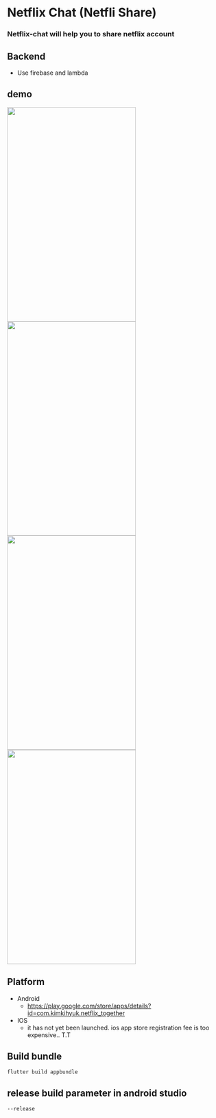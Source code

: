 # Netflix Chat (Netfli Share)
### Netflix-chat will help you to share netflix account

## Backend
* Use firebase and lambda 
## demo
<img src="https://lh3.googleusercontent.com/ZMaIbh9Pv97-B42luiuUrwHww0Rmz5ANZc3ep8owbik2q2IrRSBefpi23cCMAqDmF4Y=w1920-h979-rw" width="300" height="500"> <img src="https://lh3.googleusercontent.com/i7f6dDGgZKsNHuYIgE89GuAzFfWdFP-HvrJxyipRh58NaYW8x-4eB407d2_HHSXbpCk=w720-h310-rw" width="300" height="500"> <img src="https://lh3.googleusercontent.com/xbtmk0wCWdMXqiWYPcF5lxCDt8XIMFo9tthkVbUpYZ3r0kulDGmPdVTKd7dKjRJDFX8=w720-h310-rw" width="300" height="500">
<img src="https://lh3.googleusercontent.com/qXnTivNd8xQIirpzARDeTKdhwVFpdYWTPOJG_Kyl_FYr9WFXCxYwGVoco4ia7BUlJ9UT=w720-h310-rw" width="300" height="500">

## Platform
* Android
  * https://play.google.com/store/apps/details?id=com.kimkihyuk.netflix_together
* IOS
  * it has not yet been launched. ios app store registration fee is too expensive.. T.T
 


## Build bundle
~~~
flutter build appbundle
~~~

## release build parameter in android studio
~~~
--release
~~~
